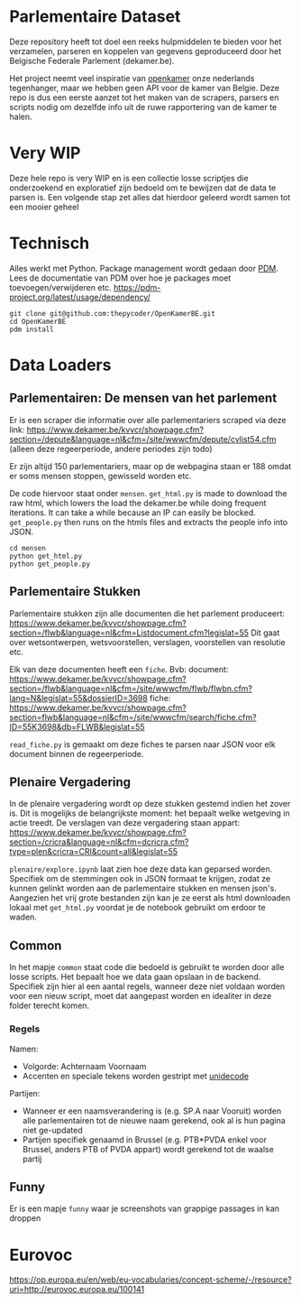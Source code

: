 # Parlementaire Dataset
Deze repository heeft tot doel een reeks hulpmiddelen te bieden voor het verzamelen, parseren en koppelen van gegevens geproduceerd door het Belgische Federale Parlement (dekamer.be).

Het project neemt veel inspiratie van [openkamer]() onze nederlands tegenhanger, maar we hebben geen API voor de kamer van Belgie. Deze repo is dus een eerste aanzet tot het maken van de scrapers, parsers en scripts nodig om dezelfde info uit de ruwe rapportering van de kamer te halen.

# Very WIP
Deze hele repo is very WIP en is een collectie losse scriptjes die onderzoekend en exploratief zijn bedoeld om te bewijzen dat de data te parsen is. Een volgende stap zet alles dat hierdoor geleerd wordt samen tot een mooier geheel

# Technisch
Alles werkt met Python. Package management wordt gedaan door [PDM](https://pdm-project.org/en/latest/). Lees de documentatie van PDM over hoe je packages moet toevoegen/verwijderen etc. https://pdm-project.org/latest/usage/dependency/

```
git clone git@github.com:thepycoder/OpenKamerBE.git
cd OpenKamerBE
pdm install
```

# Data Loaders
## Parlementairen: De mensen van het parlement
Er is een scraper die informatie over alle parlementariers scraped via deze link: https://www.dekamer.be/kvvcr/showpage.cfm?section=/depute&language=nl&cfm=/site/wwwcfm/depute/cvlist54.cfm (alleen deze regeerperiode, andere periodes zijn todo)

Er zijn altijd 150 parlementariers, maar op de webpagina staan er 188 omdat er soms mensen stoppen, gewisseld worden etc.

De code hiervoor staat onder `mensen`. `get_html.py` is made to download the raw html, which lowers the load the dekamer.be while doing frequent iterations. It can take a while because an IP can easily be blocked. `get_people.py` then runs on the htmls files and extracts the people info into JSON.

```
cd mensen
python get_html.py
python get_people.py
```

## Parlementaire Stukken
Parlementaire stukken zijn alle documenten die het parlement produceert: https://www.dekamer.be/kvvcr/showpage.cfm?section=/flwb&language=nl&cfm=Listdocument.cfm?legislat=55
Dit gaat over wetsontwerpen, wetsvoorstellen, verslagen, voorstellen van resolutie etc.

Elk van deze documenten heeft een `fiche`.
Bvb: 
document: https://www.dekamer.be/kvvcr/showpage.cfm?section=/flwb&language=nl&cfm=/site/wwwcfm/flwb/flwbn.cfm?lang=N&legislat=55&dossierID=3698
fiche: https://www.dekamer.be/kvvcr/showpage.cfm?section=flwb&language=nl&cfm=/site/wwwcfm/search/fiche.cfm?ID=55K3698&db=FLWB&legislat=55

`read_fiche.py` is gemaakt om deze fiches te parsen naar JSON voor elk document binnen de regeerperiode.


## Plenaire Vergadering
In de plenaire vergadering wordt op deze stukken gestemd indien het zover is. Dit is mogelijks de belangrijkste moment: het bepaalt welke wetgeving in actie treedt.
De verslagen van deze vergadering staan appart: https://www.dekamer.be/kvvcr/showpage.cfm?section=/cricra&language=nl&cfm=dcricra.cfm?type=plen&cricra=CRI&count=all&legislat=55

`plenaire/explore.ipynb` laat zien hoe deze data kan geparsed worden. Specifiek om de stemmingen ook in JSON formaat te krijgen, zodat ze kunnen gelinkt worden aan de parlementaire stukken en mensen json's.
Aangezien het vrij grote bestanden zijn kan je ze eerst als html downloaden lokaal met `get_html.py` voordat je de notebook gebruikt om erdoor te waden.

## Common
In het mapje `common` staat code die bedoeld is gebruikt te worden door alle losse scripts. Het bepaalt hoe we data gaan opslaan in de backend.
Specifiek zijn hier al een aantal regels, wanneer deze niet voldaan worden voor een nieuw script, moet dat aangepast worden en idealiter in deze folder terecht komen.

### Regels
Namen:
- Volgorde: Achternaam Voornaam
- Accenten en speciale tekens worden gestript met [unidecode](https://pypi.org/project/Unidecode/)

Partijen:
- Wanneer er een naamsverandering is (e.g. SP.A naar Vooruit) worden alle parlementairen tot de nieuwe naam gerekend, ook al is hun pagina niet ge-updated
- Partijen specifiek genaamd in Brussel (e.g. PTB*PVDA enkel voor Brussel, anders PTB of PVDA appart) wordt gerekend tot de waalse partij


## Funny
Er is een mapje `funny` waar je screenshots van grappige passages in kan droppen


# Eurovoc
https://op.europa.eu/en/web/eu-vocabularies/concept-scheme/-/resource?uri=http://eurovoc.europa.eu/100141